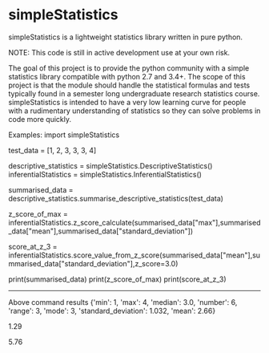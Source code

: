 # simpleStatistics
simpleStatistics is a lightweight statistics library written in pure python.

NOTE: This code is still in active development use at your own risk.

The goal of this project is to provide the python community with a simple statistics library compatible with python 2.7 
and 3.4+. The scope of this project is that the module should handle the statistical formulas and tests typically found 
in a semester long undergraduate research statistics course. simpleStatistics is intended to have a very low learning
curve for people with a rudimentary understanding of statistics so they can solve problems in code more quickly.

Examples:
import simpleStatistics

test_data = [1, 2, 3, 3, 3, 4]

descriptive_statistics = simpleStatistics.DescriptiveStatistics()
inferentialStatistics = simpleStatistics.InferentialStatistics()

summarised_data = descriptive_statistics.summarise_descriptive_statistics(test_data)

z_score_of_max = inferentialStatistics.z_score_calculate(summarised_data["max"],summarised_data["mean"],summarised_data["standard_deviation"])

score_at_z_3 = inferentialStatistics.score_value_from_z_score(summarised_data["mean"],summarised_data["standard_deviation"],z_score=3.0)

print(summarised_data)
print(z_score_of_max)
print(score_at_z_3)

-------------------------------
Above command results
{'min': 1, 'max': 4, 'median': 3.0, 'number': 6, 'range': 3, 'mode': 3, 'standard_deviation': 1.032, 'mean': 2.66}

1.29

5.76
